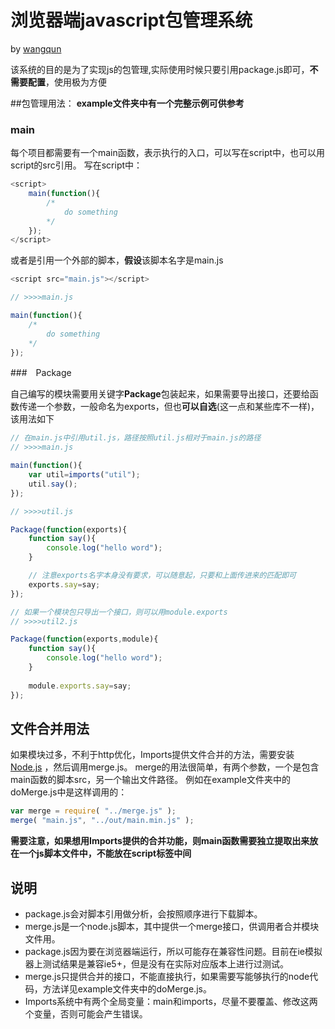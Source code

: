 
# 浏览器端javascript包管理系统

by [wangqun](http://weibo.com/u/2003234792)
                
该系统的目的是为了实现js的包管理,实际使用时候只要引用package.js即可，<strong>不需要配置</strong>，使用极为方便

##包管理用法：
**example文件夹中有一个完整示例可供参考**
### main
每个项目都需要有一个main函数，表示执行的入口，可以写在script中，也可以用script的src引用。
写在script中：
```js
<script>
    main(function(){
        /* 
            do something
        */
    });
</script>
```
或者是引用一个外部的脚本，<strong>假设</strong>该脚本名字是main.js
```js
<script src="main.js"></script>

// >>>>main.js

main(function(){
    /* 
        do something
    */
});
```

###　Package

自己编写的模块需要用关键字<strong>Package</strong>包装起来，如果需要导出接口，还要给函数传递一个参数，一般命名为exports，但也<strong>可以自选</strong>(这一点和某些库不一样)，该用法如下
```js
// 在main.js中引用util.js，路径按照util.js相对于main.js的路径
// >>>>main.js

main(function(){
    var util=imports("util");
    util.say();
});

// >>>>util.js

Package(function(exports){
    function say(){
        console.log("hello word");
    }

    // 注意exports名字本身没有要求，可以随意起，只要和上面传进来的匹配即可
    exports.say=say;
});

// 如果一个模块包只导出一个接口，则可以用module.exports
// >>>>util2.js

Package(function(exports,module){
    function say(){
        console.log("hello word");
    }
    
    module.exports.say=say;
});

```

## 文件合并用法
如果模块过多，不利于http优化，Imports提供文件合并的方法，需要安装
[Node.js](https://nodejs.org/)
，然后调用merge.js。
merge的用法很简单，有两个参数，一个是包含main函数的脚本src，另一个输出文件路径。
例如在example文件夹中的doMerge.js中是这样调用的：
```js
var merge = require( "../merge.js" );
merge( "main.js", "../out/main.min.js" );
```
**需要注意，如果想用Imports提供的合并功能，则main函数需要独立提取出来放在一个js脚本文件中，不能放在script标签中间**

## 说明

* package.js会对脚本引用做分析，会按照顺序进行下载脚本。
* merge.js是一个node.js脚本，其中提供一个merge接口，供调用者合并模块文件用。
* package.js因为要在浏览器端运行，所以可能存在兼容性问题。目前在ie模拟器上测试结果是兼容ie5+，但是没有在实际对应版本上进行过测试。
* merge.js只提供合并的接口，不能直接执行，如果需要写能够执行的node代码，方法详见example文件夹中的doMerge.js。
* Imports系统中有两个全局变量：main和imports，尽量不要覆盖、修改这两个变量，否则可能会产生错误。

